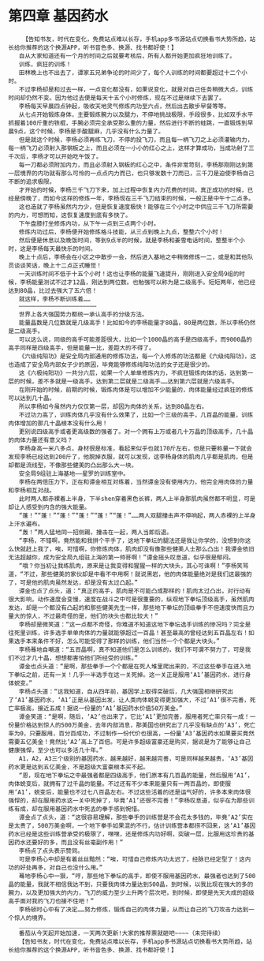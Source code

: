 # 第四章 基因药水
        【告知书友，时代在变化，免费站点难以长存，手机app多书源站点切换看书大势所趋，站长给你推荐的这个换源APP，听书音色多、换源、找书都好使！】
       自从大家知道还有一个月的时间之后就要考核后，所有人都开始更加疯狂地训练了。
       训练，疯狂的训练！
       田林晚上也不出去了，谭家五兄弟争论的时间少了，每个人训练的时间都要超过十二个小时。
       不过李杨却是和过去一样，一点变化都没有，如果说变化，就是对自己任务稍微大点，训练时间却仍然不变。因为他过去便是每天十五个小时修炼，现在不过是继续下去罢了。
       李杨每天早晨四点钟起，吸收天地灵气修炼内功至六点，然后出去散步早餐等等。
       从七点开始锻炼身体，主要锻炼腕力以及腿力，不停地挑战极限，手段很多，比如双手水平抓握着100斤重的铁棍，手腕必须完全承受那么重的力量，然后进行不断的蛙跳，一直锻炼到早晨9点，这个时候，李杨是手酸腿麻，几乎没有什么力量了。
       但是就这个时候，李杨必须再练飞刀，不停的投飞刀，而且每一柄飞刀之上必须灌输内力，每一柄飞刀必须射入那钢板之上，而且必须在一小小的红心之上，这样才算成功，当成功射了三千次后，李杨才可以开始吃午饭了。
       每一刀都必须附加内力，而且必须射入钢板的红心之中，条件非常苛刻，李杨那刚刚达到第一层境界的内功就有那么可怜的一点点内力而已，也只够发数十刀而已，三千刀是迫使李杨自己不断的追求极限。
       才开始的时候，李杨三千飞刀下来，加上过程中恢复内力花费的时间，真正成功的时候，已经是傍晚了，而如今这样的修炼一年，李杨现在三千飞刀结束的时候，一般正是中午十二点多。
       这也造就了李杨虽然内力少，但是恢复速度极快！能够在三个小时之中供应三千飞刀所需要的内力，可想而知，这恢复速度到底有多快了。
       下午盘膝打坐修炼内功，从下午一点到三点两个小时。
       修炼内功过后，李杨便开始修炼格斗技能，从三点到晚上九点，整整六个小时！
       然后便是休息以及晚饭时间，等到9点半的时候，就是李杨和姜雪电话时间，整整半个小时，这是李杨每天最快乐的时间。
       晚上十点后，李杨会在小区之中散步一会，然后进入基地之中稍微修炼一二，或是和其他队员谈谈笑话，晚上十二点正式睡觉！
       一天训练时间不低于十五个小时！这也让李杨的能量飞速提升，刚刚进入安全局9组的时候，李杨能量测试不过才12晶，刚达到两位数。也勉强可以称为是二级高手。短短两年，他已经达到80晶，比过去强大了五六倍！
       就这样，李杨不断训练着……
       ——————————————————————
       世界上各大强国势力都统一承认高手的分级方法。
       能量晶数是几位数就是几级高手！比如如今的李杨能量才80晶，80是两位数，所以李杨仍然是二级高手。
       可以这么说，同级的高手可能差距很大，比如一个1000晶的高手是四级高手，而9000晶的高手同样是四级高手，但是能量一比，差距大的不得了。
       《六级纯阳功》是安全局内部通用的修炼功法，每一个人修炼的功法都是《六级纯阳功》，这也造成了安全局内部女子少的原因，毕竟能够修炼纯阳功法的女子还是很少的。
       这《六极纯阳功》一共分六层，如果一个人单单修炼内力，不疯狂锻炼肉体的话，达到第一层的时候，差不多就是一级高手。达到第二层就是二级高手……达到第六层就是六级高手。
       在刚开始的时候，前期的时候，锻炼肉体是可以增加不少能量的，肉体能量经过疯狂的修炼可以达到几十晶。
       所以李杨如今虽然内力仅仅第一层，却因为肉体的关系，达到80晶左右。
       不过功力高了，训练肉体几乎没有什么效果了，比如一个三级的高手，几百晶的能量，训练肉体增加的那几十晶根本没有什么用！
       更别说四级高手或者更高级数的强者了。对一个拥有上万或者几十万晶的顶级高手，几十晶的肉体力量还有意义吗？
       李杨身高一米八多点，身材很是标准，看起来似乎也就170斤左右，但是只要称量一下就会发现李杨已经达到200斤了，他脱掉衣服，就可以发现，这李杨身体的肌肉几乎都是肌肉，但是却都是流线型，不像那些健美的凸出那么大一块。
       安全局9组驻上海基地——星罗的训练室中。
       李杨在两倍压力下，正在和谭金相互对练着，当然谭金没有使用内力，他完全用肉体的力量和李杨相互对战。
       此时两人都赤裸着上半身，下半shen穿着黑色长裤，两人上半身那肌肉虽然都不明显，可是却让人感受到内含的强大能量。
       “蓬！”“蓬！”“蓬！”“蓬！”“蓬！”“蓬！”……两人双腿撞击声不停响起，两人赤裸的上半身上汗水遍布。
       “轰！”两人猛地同一招侧踢，撞击在一起，两人当即后退。
       “李杨，不错啊，竟然能和我拼个平手了，这地下拳坛的腿法还是我让你学的，没想到你这么快就赶上我了，唉，可惜啊，你修炼肉体，肌肉却没有像那些健美人士那么凸出！我谭金依旧无法超越你，成为安全局九组驻上海的第一帅哥啊！”谭金摇头叹息道，似乎很是郁闷。
       “哦？你当初让我练肌肉，原来是让我变得和猩猩一样的大块头，其心可诛啊！”李杨笑骂道，“不过，那些健美的家伙却是中看不中用啊！就说黑岩，他的肉体能量绝对是我们这最强的了，可是他的肌肉虽然发达，却是没有太过凸起。”
       谭金也点了点头，道：“真正的高手，肌肉是不可能凸成那样的！肌肉太过凸出，对行动有很大影响，动作速度会变慢，速度在战斗之中可是很重要的，纵观地下拳坛顶级高手，虽然肌肉发达，却是一个都没有凸起的和那些健美先生一样，那些地下拳坛的顶级拳手不但速度快而且力量大的惊人，不过最奇怪的是，他们的块头也都比较大！”
       李杨却是微笑道：“这一点都不奇怪，你难道不知道这地下拳坛选手训练的惨况吗？完全是往死里训练，许多选手单单肉体的力量就能够超过一百晶！甚至最高的曾经达到五百晶左右！如果选手本来条件不好，怎么可能受得了那样的训练，他们当然一个个都是大块头。”
       李杨蓦地自嘲道：“五百晶啊，真不知道他们是怎么训练的，我们不可谓不努力了，可是我们不过才几十晶，想想都害怕他们所经受的训练。”
       谭金也点头道：“是啊，那些拳手一个个都是在死人堆里爬出来的，不过这些拳手在进入地下拳坛之前，还有一关！几乎一半选手在这一关死掉。这一关正是服用‘A1’基因药水，进行身体蜕变。”
       李杨点头道：“这我知道，自从四年前，基因学上取得突破后，几大强国相继研究出了‘A1’基因药水，‘A1’正是从基因出发，让人类肉体蜕变得更加强大，不过‘A1’很不完善，死亡率极高，接近五成！据说一份量的‘A1’基因药水价值50万美金。”
       谭金笑道：“是啊，随后，‘A2’也出来了，它比‘A1’更加完善，服用者死亡率只有一成！一份量价格达到惊人的500万美金，去年内部消息，那美国也研究出了几乎没有缺点的‘A3’，死亡率为0，只要服用，百分百成功，不过制作一份代价也很高，一份量‘A3’基因药水如果要买竟然需要五亿美金！竟然比‘A2’高上了百倍。可是许多超级富豪还是购买，据说是为了能够让自己健康强悍，至少也可以多活几十年。”
       A1，A2，A3三个级别的基因药水，越来越好，越来越完善，可是同样越来越贵，‘A3’基因药水更是达到五亿美金，不是超级大富豪根本买不起。
       “恩，现在地下拳坛之中最强者都是四级高手，他们原本有几百晶的能量，然后服用‘A1’，肉体蜕变后，就拥有了过千晶的能量。不过还有不少本来能量只有一两百晶的，即使服用‘A1’，蜕变后，能量也不过七八百晶左右。不过这些活着的还是运气好的，许多本来肉体很强悍的，却在服用药水这一关中死掉了，毕竟‘A1’还很不完善！”李杨叹息道，似乎在为那些训练有成，却在服用基因药水中死去的拳手感到惋惜。
       谭金点了点头，道：“这很容易理解，那些拳手的训练营是不会花太多钱的，毕竟‘A2’实在是太贵了，500万美金啊，一个地下拳手如果混的不行，估计训练营本都捞不回来，这‘A1’基因药水已经是这些训练营承受的极限了，嘿嘿，还是修炼内功好啊，突破一层，比服用这珍贵的基因药水还要好的多，而且没有丝毫副作用！”
       李杨点了点头表示赞同。
       可是李杨心中却是有着丝丝黯然：“唉，可惜自己修炼内功太迟了，经脉已经定型了！这内功的好处再多，对自己也没什么用。”
       蓦地李杨心中一狠，“哼，那些地下拳坛的高手，即使不服用基因药水，最强者也达到了500晶的能量，我就不相信我达不到，只要我肉体力量达到500晶，到时候，以我比现在强大的多的腕力，以及更加强大的内力，飞刀的威力至少上升两个层次吧，到时候，即使是先天大成的超级高手面对我的飞刀也接不住吧！”
       李杨顿时心中有了决定……努力修炼，锻炼自己的肉体力量，从而让自己的飞刀攻击力达到一个惊人的境界。
       __________________________
       番茄从今天起开始加速，一天两次更新!大家的推荐票就砸吧~~~~（未完待续）
       【告知书友，时代在变化，免费站点难以长存，手机app多书源站点切换看书大势所趋，站长给你推荐的这个换源APP，听书音色多、换源、找书都好使！】